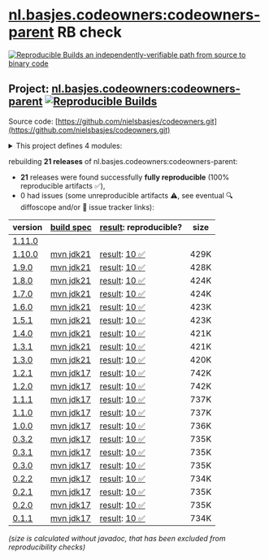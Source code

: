 [nl.basjes.codeowners:codeowners-parent](https://central.sonatype.com/artifact/nl.basjes.codeowners/codeowners-parent/versions) RB check
=======

[![Reproducible Builds](https://reproducible-builds.org/images/logos/rb.svg) an independently-verifiable path from source to binary code](https://reproducible-builds.org/)

## Project: [nl.basjes.codeowners:codeowners-parent](https://central.sonatype.com/artifact/nl.basjes.codeowners/codeowners-parent/versions) [![Reproducible Builds](https://img.shields.io/endpoint?url=https://raw.githubusercontent.com/jvm-repo-rebuild/reproducible-central/master/content/nl/basjes/codeowners/codeowners-parent/badge.json)](https://github.com/jvm-repo-rebuild/reproducible-central/blob/master/content/nl/basjes/codeowners/codeowners-parent/README.md)

Source code: [https://github.com/nielsbasjes/codeowners.git](https://github.com/nielsbasjes/codeowners.git)

<details><summary>This project defines 4 modules:</summary>

* [nl.basjes.codeowners:codeowners-parent](https://central.sonatype.com/artifact/nl.basjes.codeowners/codeowners-parent/overview)
* [nl.basjes.codeowners:codeowners-reader](https://central.sonatype.com/artifact/nl.basjes.codeowners/codeowners-reader/overview)
* [nl.basjes.gitignore:gitignore-reader](https://central.sonatype.com/artifact/nl.basjes.gitignore/gitignore-reader/overview)
* [nl.basjes.maven.enforcer.codeowners:codeowners-enforcer-rules](https://central.sonatype.com/artifact/nl.basjes.maven.enforcer.codeowners/codeowners-enforcer-rules/overview)
</details>

rebuilding **21 releases** of nl.basjes.codeowners:codeowners-parent:
- **21** releases were found successfully **fully reproducible** (100% reproducible artifacts :white_check_mark:),
- 0 had issues (some unreproducible artifacts :warning:, see eventual :mag: diffoscope and/or :memo: issue tracker links):

| version | [build spec](/BUILDSPEC.md) | [result](https://reproducible-builds.org/docs/jvm/): reproducible? | size |
| -- | --------- | ------ | -- |
| [1.11.0](https://central.sonatype.com/artifact/nl.basjes.codeowners/codeowners-parent/1.11.0/pom) | | | |
| [1.10.0](https://central.sonatype.com/artifact/nl.basjes.codeowners/codeowners-parent/1.10.0/pom) | [mvn jdk21](codeowners-parent-1.10.0.buildspec) | [result](codeowners-parent-1.10.0.buildinfo): [10 :white_check_mark: ](codeowners-parent-1.10.0.buildcompare) | 429K |
| [1.9.0](https://central.sonatype.com/artifact/nl.basjes.codeowners/codeowners-parent/1.9.0/pom) | [mvn jdk21](codeowners-parent-1.9.0.buildspec) | [result](codeowners-parent-1.9.0.buildinfo): [10 :white_check_mark: ](codeowners-parent-1.9.0.buildcompare) | 428K |
| [1.8.0](https://central.sonatype.com/artifact/nl.basjes.codeowners/codeowners-parent/1.8.0/pom) | [mvn jdk21](codeowners-parent-1.8.0.buildspec) | [result](codeowners-parent-1.8.0.buildinfo): [10 :white_check_mark: ](codeowners-parent-1.8.0.buildcompare) | 424K |
| [1.7.0](https://central.sonatype.com/artifact/nl.basjes.codeowners/codeowners-parent/1.7.0/pom) | [mvn jdk21](codeowners-parent-1.7.0.buildspec) | [result](codeowners-parent-1.7.0.buildinfo): [10 :white_check_mark: ](codeowners-parent-1.7.0.buildcompare) | 424K |
| [1.6.0](https://central.sonatype.com/artifact/nl.basjes.codeowners/codeowners-parent/1.6.0/pom) | [mvn jdk21](codeowners-parent-1.6.0.buildspec) | [result](codeowners-parent-1.6.0.buildinfo): [10 :white_check_mark: ](codeowners-parent-1.6.0.buildcompare) | 423K |
| [1.5.1](https://central.sonatype.com/artifact/nl.basjes.codeowners/codeowners-parent/1.5.1/pom) | [mvn jdk21](codeowners-parent-1.5.1.buildspec) | [result](codeowners-parent-1.5.1.buildinfo): [10 :white_check_mark: ](codeowners-parent-1.5.1.buildcompare) | 423K |
| [1.4.0](https://central.sonatype.com/artifact/nl.basjes.codeowners/codeowners-parent/1.4.0/pom) | [mvn jdk21](codeowners-parent-1.4.0.buildspec) | [result](codeowners-parent-1.4.0.buildinfo): [10 :white_check_mark: ](codeowners-parent-1.4.0.buildcompare) | 421K |
| [1.3.1](https://central.sonatype.com/artifact/nl.basjes.codeowners/codeowners-parent/1.3.1/pom) | [mvn jdk21](codeowners-parent-1.3.1.buildspec) | [result](codeowners-parent-1.3.1.buildinfo): [10 :white_check_mark: ](codeowners-parent-1.3.1.buildcompare) | 421K |
| [1.3.0](https://central.sonatype.com/artifact/nl.basjes.codeowners/codeowners-parent/1.3.0/pom) | [mvn jdk21](codeowners-parent-1.3.0.buildspec) | [result](codeowners-parent-1.3.0.buildinfo): [10 :white_check_mark: ](codeowners-parent-1.3.0.buildcompare) | 420K |
| [1.2.1](https://central.sonatype.com/artifact/nl.basjes.codeowners/codeowners-parent/1.2.1/pom) | [mvn jdk17](codeowners-parent-1.2.1.buildspec) | [result](codeowners-parent-1.2.1.buildinfo): [10 :white_check_mark: ](codeowners-parent-1.2.1.buildcompare) | 742K |
| [1.2.0](https://central.sonatype.com/artifact/nl.basjes.codeowners/codeowners-parent/1.2.0/pom) | [mvn jdk17](codeowners-parent-1.2.0.buildspec) | [result](codeowners-parent-1.2.0.buildinfo): [10 :white_check_mark: ](codeowners-parent-1.2.0.buildcompare) | 742K |
| [1.1.1](https://central.sonatype.com/artifact/nl.basjes.codeowners/codeowners-parent/1.1.1/pom) | [mvn jdk17](codeowners-parent-1.1.1.buildspec) | [result](codeowners-parent-1.1.1.buildinfo): [10 :white_check_mark: ](codeowners-parent-1.1.1.buildcompare) | 737K |
| [1.1.0](https://central.sonatype.com/artifact/nl.basjes.codeowners/codeowners-parent/1.1.0/pom) | [mvn jdk17](codeowners-parent-1.1.0.buildspec) | [result](codeowners-parent-1.1.0.buildinfo): [10 :white_check_mark: ](codeowners-parent-1.1.0.buildcompare) | 737K |
| [1.0.0](https://central.sonatype.com/artifact/nl.basjes.codeowners/codeowners-parent/1.0.0/pom) | [mvn jdk17](codeowners-parent-1.0.0.buildspec) | [result](codeowners-parent-1.0.0.buildinfo): [10 :white_check_mark: ](codeowners-parent-1.0.0.buildcompare) | 736K |
| [0.3.2](https://central.sonatype.com/artifact/nl.basjes.codeowners/codeowners-parent/0.3.2/pom) | [mvn jdk17](codeowners-parent-0.3.2.buildspec) | [result](codeowners-parent-0.3.2.buildinfo): [10 :white_check_mark: ](codeowners-parent-0.3.2.buildcompare) | 735K |
| [0.3.1](https://central.sonatype.com/artifact/nl.basjes.codeowners/codeowners-parent/0.3.1/pom) | [mvn jdk17](codeowners-parent-0.3.1.buildspec) | [result](codeowners-parent-0.3.1.buildinfo): [10 :white_check_mark: ](codeowners-parent-0.3.1.buildcompare) | 735K |
| [0.3.0](https://central.sonatype.com/artifact/nl.basjes.codeowners/codeowners-parent/0.3.0/pom) | [mvn jdk17](codeowners-parent-0.3.0.buildspec) | [result](codeowners-parent-0.3.0.buildinfo): [10 :white_check_mark: ](codeowners-parent-0.3.0.buildcompare) | 735K |
| [0.2.2](https://central.sonatype.com/artifact/nl.basjes.codeowners/codeowners-parent/0.2.2/pom) | [mvn jdk17](codeowners-parent-0.2.2.buildspec) | [result](codeowners-parent-0.2.2.buildinfo): [10 :white_check_mark: ](codeowners-parent-0.2.2.buildcompare) | 734K |
| [0.2.1](https://central.sonatype.com/artifact/nl.basjes.codeowners/codeowners-parent/0.2.1/pom) | [mvn jdk17](codeowners-parent-0.2.1.buildspec) | [result](codeowners-parent-0.2.1.buildinfo): [10 :white_check_mark: ](codeowners-parent-0.2.1.buildcompare) | 735K |
| [0.2.0](https://central.sonatype.com/artifact/nl.basjes.codeowners/codeowners-parent/0.2.0/pom) | [mvn jdk17](codeowners-parent-0.2.0.buildspec) | [result](codeowners-parent-0.2.0.buildinfo): [10 :white_check_mark: ](codeowners-parent-0.2.0.buildcompare) | 735K |
| [0.1.1](https://central.sonatype.com/artifact/nl.basjes.codeowners/codeowners-parent/0.1.1/pom) | [mvn jdk17](codeowners-parent-0.1.1.buildspec) | [result](codeowners-parent-0.1.1.buildinfo): [10 :white_check_mark: ](codeowners-parent-0.1.1.buildcompare) | 734K |

<i>(size is calculated without javadoc, that has been excluded from reproducibility checks)</i>
